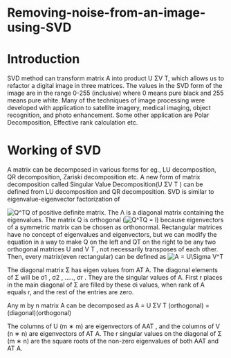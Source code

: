 # Removing-noise-from-an-image-using-SVD

# Introduction
SVD method can transform matrix A into product U ΣV T, which allows us to refactor a digital image in three matrices. The values in the SVD form of the image are in the range 0-255 (inclusive) where 0 means pure black and 255 means pure white. Many of the techniques of image processing were developed with application to satellite imagery, medical imaging, object recognition, and photo enhancement. Some other application are Polar Decomposition, Effective rank calculation etc.

# Working of SVD
A matrix can be decomposed in various forms for eg., LU decomposition, QR decomposition, Zariski decomposition etc.
A new form of matrix decomposition called Singular Value Decomposition(U ΣV T ) can be defined from LU
decomposition and QR decomposition. SVD is similar to eigenvalue-eigenvector factorization of

<img src="https://latex.codecogs.com/png.image?\dpi{110}&space;Q^TQ" title="Q^TQ" /> of positive definite matrix. The Λ is a diagonal matrix containing the eigenvalues. The matrix Q is orthogonal
(<img src="https://latex.codecogs.com/png.image?\dpi{110}&space;Q^TQ&space;=&space;I" title="Q^TQ = I" />) because eigenvectors of a symmetric matrix can be chosen as orthonormal.
Rectangular matrices have no concept of eigenvalues and eigenvectors, but we can modify the equation in a way to
make Q on the left and QT on the right to be any two orthogonal matrices U and V T , not necessarily transposes
of each other. Then, every matrix(even rectangular) can be defined as <img src="https://latex.codecogs.com/svg.image?A&space;=&space;U\Sigma&space;V^T" title="A = U\Sigma V^T" />

The diagonal matrix Σ has eigen values from AT A. The
diagonal elements of Σ will be σ1 , σ2 , ....., σr . They are the singular values of A. First r places in the main diagonal of Σ are filled by these σi values, when rank of A equals r, and the rest of the entries are zero.

Any m by n matrix A can be decomposed as
A = U ΣV T
(orthogonal) = (diagonal)(orthogonal)

The columns of U (m ∗ m) are eigenvectors of AAT , and the columns of V (n ∗ n) are eigenvectors of AT A. The r singular values on the diagonal of Σ (m ∗ n) are the square roots of the non-zero eigenvalues of both AAT and AT A.




